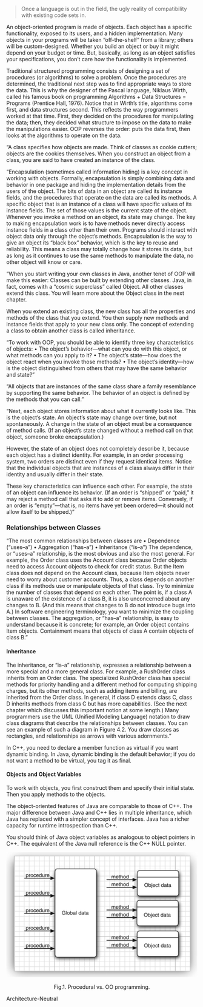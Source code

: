 


> Once a language is out in the field, the ugly reality of compatibility with existing code sets in.


An object-oriented program is made of objects. Each object has a specific functionality, exposed to its users, and a hidden implementation. 
Many objects in your programs will be taken “off-the-shelf” from a library; others will be custom-designed. 
Whether you build an object or buy it might depend on your budget or time. But, basically, as long as an object satisfies your specifications, you don’t care how the functionality is implemented.

Traditional structured programming consists of designing a set of procedures (or algorithms) to solve a problem. Once the procedures are determined, the traditional next step was to find appropriate ways to store the data. 
This is why the designer of the Pascal language, Niklaus Wirth, called his famous book on programming Algorithms + Data Structures = Programs (Prentice Hall, 1976). 
Notice that in Wirth’s title, algorithms come first, and data structures second. This reflects the way programmers worked at that time.
First, they decided on the procedures for manipulating the data; then, they decided what structure to impose on the data to make the manipulations easier. 
OOP reverses the order: puts the data first, then looks at the algorithms to operate on the data.


“A class specifies how objects are made. Think of classes as cookie cutters; objects are the cookies themselves. When you construct an object from a class, you are said to have created an instance of the class.


“Encapsulation (sometimes called information hiding) is a key concept in working with objects. Formally, encapsulation is simply combining data and behavior in one package and hiding the implementation details from the users of the object. The bits of data in an object are called its instance fields, and the procedures that operate on the data are called its methods. A specific object that is an instance of a class will have specific values of its instance fields. The set of those values is the current state of the object. Whenever you invoke a method on an object, its state may change.
The key to making encapsulation work is to have methods never directly access instance fields in a class other than their own. Programs should interact with object data only through the object’s methods. Encapsulation is the way to give an object its “black box” behavior, which is the key to reuse and reliability. This means a class may totally change how it stores its data, but as long as it continues to use the same methods to manipulate the data, no other object will know or care.

“When you start writing your own classes in Java, another tenet of OOP will make this easier: Classes can be built by extending other classes. Java, in fact, comes with a “cosmic superclass” called Object. All other classes extend this class. You will learn more about the Object class in the next chapter.

When you extend an existing class, the new class has all the properties and methods of the class that you extend. You then supply new methods and instance fields that apply to your new class only.
The concept of extending a class to obtain another class is called inheritance. 


“To work with OOP, you should be able to identify three key characteristics of objects:
• The object’s behavior—what can you do with this object, or what methods can you apply to it?
• The object’s state—how does the object react when you invoke those methods?
• The object’s identity—how is the object distinguished from others that may have the same behavior and state?”


“All objects that are instances of the same class share a family resemblance by supporting the same behavior. The behavior of an object is defined by the methods that you can call.”

“Next, each object stores information about what it currently looks like. This is the object’s state. An object’s state may change over time, but not spontaneously. A change in the state of an object must be a consequence of method calls. (If an object’s state changed without a method call on that object, someone broke encapsulation.)

However, the state of an object does not completely describe it, because each object has a distinct identity. For example, in an order processing system, two orders are distinct even if they request identical items.
Notice that the individual objects that are instances of a class always differ in their identity and usually differ in their state.

These key characteristics can influence each other. For example, the state of an object can influence its behavior. 
(If an order is “shipped” or “paid,” it may reject a method call that asks it to add or remove items. Conversely, if an order is “empty”—that is, no items have yet been ordered—it should not allow itself to be shipped.)”


### Relationships between Classes
“The most common relationships between classes are
• Dependence (“uses–a”)
• Aggregation (“has–a”)
• Inheritance (“is–a”)
The dependence, or “uses–a” relationship, is the most obvious and also the most general. For example, the Order class uses the Account class because Order objects need to access Account objects to check for credit status. But the Item class does not depend on the Account class, because Item objects never need to worry about customer accounts. Thus, a class depends on another class if its methods use or manipulate objects of that class.
Try to minimize the number of classes that depend on each other. The point is, if a class A is unaware of the existence of a class B, it is also unconcerned about any changes to B. (And this means that changes to B do not introduce bugs into A.) In software engineering terminology, you want to minimize the coupling between classes.
The aggregation, or “has–a” relationship, is easy to understand because it is concrete; for example, an Order object contains Item objects. Containment means that objects of class A contain objects of class B.”

#### Inheritance

The inheritance, or “is–a” relationship, expresses a relationship between a more special and a more general class. For example, a RushOrder class inherits from an Order class. The specialized RushOrder class has special methods for priority handling and a different method for computing shipping charges, but its other methods, such as adding items and billing, are inherited from the Order class. In general, if class D extends class C, class D inherits methods from class C but has more capabilities. (See the next chapter which discusses this important notion at some length.)
Many programmers use the UML (Unified Modeling Language) notation to draw class diagrams that describe the relationships between classes. You can see an example of such a diagram in Figure 4.2. You draw classes as rectangles, and relationships as arrows with various adornments.”


In C++, you need to declare a member function as virtual if you want dynamic binding. In Java, dynamic binding is the default behavior; if you do not want a method to be virtual, you tag it as final.


#### Objects and Object Variables
To work with objects, you first construct them and specify their initial state. Then you apply methods to the objects.

The object-oriented features of Java are comparable to those of C++. 
The major difference between Java and C++ lies in multiple inheritance, which Java has replaced with a simpler concept of interfaces.
Java has a richer capacity for runtime introspection than C++.

You should think of Java object variables as analogous to object pointers in C++.
The equivalent of the Java null reference is the C++ NULL pointer.



<div style="text-align: center;">

![Fig.1. Procedural vs. OO programming](img/P-vs-OO.png)

</div>

<p style="text-align: center;">
Fig.1. Procedural vs. OO programming.
</p>


Architecture-Neutral